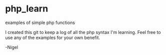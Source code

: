 # php_learn
examples of simple php functions

I created this git to keep a log of all the php syntax I'm learning.
Feel free to use any of the examples for your own benefit.

-Nigel